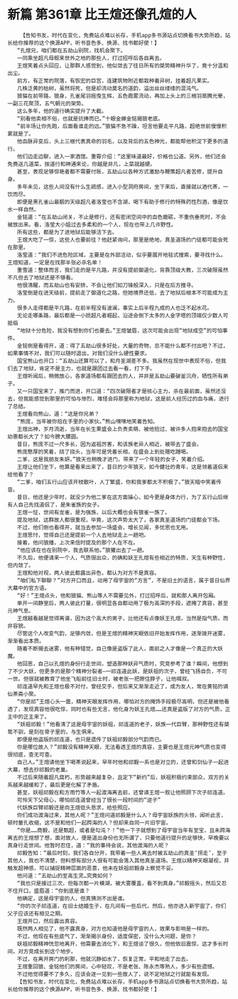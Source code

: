 # 新篇 第361章 比王煊还像孔煊的人
        【告知书友，时代在变化，免费站点难以长存，手机app多书源站点切换看书大势所趋，站长给你推荐的这个换源APP，听书音色多、换源、找书都好使！】
       “孔煊兄，咱们都在五劫山别院，找机会聚下。
       一同乘坐超凡母舰来世外之地的那些人，打过招呼后各自离去。
       王煊笑着点头回应，让那群人感觉到，他似敛去了往日所有的桀势精神升华了，竟十分温和出尘。
       前方，有正常的院落，有恢宏的巨宫，连建筑物附近都栽种着异树，挂着超凡果实。
       几株泛黄的枯树，虽然将死，但是却流动莫名的道韵，溢出丝丝缕缕的混沌气。
       狼猫在前带路，狼身，孔雀尾羽摇曳生辉，五色霞雾流动，再加上头上的三根羽蒸腾光晕，一副三花聚顶，五气朝元的架势。
       这么多年，他的道行确实提升了大截。
       “别看他卖相不俗，也就是抗捧而已。”十眼金蝉金铭揭狼老底。
       “前半场让你先跑，后面看谁走的远。”狼猫不急不躁，坦言他要走平凡路，超绝世前慢慢积累就是了。
       他血脉异变后，头上三根代表真命的羽毛，以及背后的五色神光，都能帮他积淀下更多的道行。
       他们边走边聊，进入一家酒馆。重霄介绍：“这里味道最好，价格也公道。另外，他们还会免费送几道菜，按道行和神通来论，你越是非凡，上菜就越硬。
       甚至，表现足够惊艳者都不需要付账，五劫山以各种方式激励与鞭策超凡者苦修，提升自身。
       多年未见，这些人间没有什么生疏感，进入小型洞府房间，坐下来后，直接就以酒代茶，一饮而尽。
       即便是黑孔雀山最靓的天级超凡者洛莹也不含湖，喝下有助于修行的特殊药性烈酒，像是饮水一样自然。
       金铭道：“在五劫山闭关，不止是修行，还有密闭空间中的血色磨砺，不重伤垂死时，不会被放出来。看，洛莹大小姐过去多柔和的一个人，现在也带上几许野性。
       所有这些，都是为了进地狱后能够活下去。
       王煊大吃了一惊，这些人也要前往？他赶紧询问，那里是绝地，真圣道场的门徒都可能会死在那里。
       洛莹道：“我们不进危险区域，主要是在外部活动，似乎要展开地毯式搜索，要寻找什么。王煊知道，一定是在找那半张必杀名单！
       重雪道：整体而言，我们走的是平凡路，并没有提前御道化，背靠顶级大教，三次破限虽然不凡但去了地狱还是不够看。
       他很清醒，而五劫山也有安排，不会让他们如刀锋般深入，只是在后方搜寻。
       洛莹倒是在进天级前，提前走了御道化之路，但她境界还低，去了地狱后根本不可能成为主力。
       很多人走得都是平凡路，在前半程没有波澜，事实上后半程九成的人也泛不起水花。
       无论走哪条路，最后都是一小损超凡者崛起，沿途会倒下太多的人金字塔的顶端仅少数人可抵临
       “地狱十分危险，我没有想到你们也要去。”王煊皱眉，这次可能会出现“地狱成空”的可怕事件。
       金铭倒是看得开，道：得了五劫山很多好处，大量的奇物，总不能什么都不付出吧？不过，如果事情不对，我们可以随时退出，对我们没什么硬性要求。
       国宝熊山也开口：“五劫山还算可以了，和月圣湖差不多。我虽然在现世中表现不俗，但我们去了地狱，肯定不是主力，也就是跟团过去看一看，打下手。
       王煊听闻后，稍微放心，各家道场都有跟团去的人，并非是五劫山要破釜沉舟，牺性所有弟子。
       又一只国宝来了，推门而进，开口道：“四次破限者才是核心主力，杀在最前面，虽然还没去，但我能感觉到那里的可怕与惨烈，难怪会将那里称为地狱，这是前人经历过的血与痛，进行了总结。
       王煊看向熊山，道：“这是你兄弟？
       “熊庞，当年被你拾在手里的小家伙。”熊山嘿嘿地笑着告知。
       王煊出神，岁月流逝，当年在长生果盛会上负责卖萌、被他拾过、被许多人抱来抱去的国宝幼惠都长大了？如今膀大腰圆。
       昔日，熊庞不过一尺多长，因为返祖厉害，和该族老异人相近，被带去了盛会。
       熊庞憨厚的笑着，挠了挠头，当年可是凭着长相，在盛会上到处赠吃蹭喝。
       二爹，这是我朋友朱妍。”狼天也稍晚才进门，带来了一个年轻的女子，笑着介绍。
       王煊让他们坐下，他算是看来出来了，昔日的少年狼天，如今健壮的青年，这是领着道侣来给他看了？
       “二爹，咱们五行山应该开枝散叶，人丁繁盛，你和我爹都太不积极了。”狼天暗中笑着传音。
       昔日，他还是少年时，就没少为他二爹在这方面操心，如今更是身体力行，为了五行山后继有人自己先找道侣了，是朱雀族的女子。
       王煊一怔，世间有龙雀，是为强族，以后大概也会有狼雀一族了。
       提及地狱，这群故人都很重视，毕竟，这次声势太大了，各家真圣道场的门徒都会下场。
       不过，他们倒也看得开，就当去参加一场盛会，增长见闻，多忧思也无用。
       王煊思忖，觉得自己还是提前一个人去地狱走上一趟吧。
       接着，他问狼播，上次来信时提及的那个人在不在。
       “他应该在也在别院中，我去联系他。”狼獾出去了一趟。
       不久后，他便请来一个人，气质很出众，的确和妖王孔煊有些相近的特质，天生有种野性，但内敛了。
       王煊和他对视，两人彼此都露出异色，都认为对方不是真容。
       “咱们私下聊聊？”对方开口而且，动用了母宇宙的“方言”，不是旧土的语言，属于昔日仙界大幕中的官方语。
       “好！”王煊点头，他和狼猫、熊山等人不需要见外，打过招呼后，就和那人离开包厢。
       单开一间静室后，两人彼此打量，很明显各自都动用了极为高深的手段，遮掩了真容，甚至元神气息。
       王煊越看越是觉得离谱，因为这个高大的男子，比他还有点像妖王孔煊，当然是指气质，而非容貌。
       尽管这个人改变气韵，足够内敛，但是王煊的精神天眼依旧开始发挥作用，逐渐拨开迷雾，渐渐看出本质。
       随着不断揭去迷雾，他有种错觉，自己像是盗版了此人，面前之人才像是一个真正的大妖魔。
       他回思，自己以孔煊的身份行走世间，塑造那种妖异气质时，究竞参考了谁？瞬间，他想到了不少大妖，但更多的是那个精神分裂者—一祁连道此妖，是妖祖的次子，曾经飞扬自负，不可一世。但很就被教育了他坐飞船前往旧士时，被老张一把擦住脖子，让他喊叔。
       祁连道早先和王煊也极不对付，曾经交手，但后来又渐渐走近了，成为友人，常在黄铭的谪仙茶斋小聚。
       “你是祁”王煊心头一震，精神天眼发挥作用，哪怕对方的掩饰手段极尽高明，但还是被他看透了，发现真容他很吃惊，同时也有些无言，他化身为妖王孔煊……还真是盗版了对方的气质，正主中的正主来了。
       “妖祖祁毅！”他看清了这是母宇宙的妖祖，祁连道的老子，妖族一代巨臂，那种野性还有桀鸷不驯，是刻在骨子里的，与生俱来。
       即便是他盗版的祁连道，也只是遗传了妖祖祁毅部分气韵而已。
       你是哪位故人？”祁毅没有精神天眼，无法看透王煊的真容，主要也是王煊元神气质也变得很彻底，查无可查。
       自己人。”王煊请他坐下喝茶说起来，早年时他和祁毅一系也是对立的，还曾和剑仙子一起进大幕，想去抄祁毅的老巢。
       不过后来随着超凡腐朽，形势越来越复杂，且定下“新约”后，妖祖积极约束部众，双方的关系越来越缓和了，最后更是化解了矛盾。
       甚至，妖祖祁毅在和方雨竹等人一起渡海离去前，还曾请王煊一叙让他照顾下次子祁连道。
       可怜天下父母心，哪怕祁连道曾经当了很长一段时间的“逆子”
       代妖族巨臂祁毅还是向王煊低头恳求，给些照应。
       你们成功渡海过来，其他人呢？”王煊问道祁毅是什么人？母宇宙妖族的头领，闻听此言，顿时童孔收缩，这不是和他们一起跨海的人？但却来自同一片旧宇宙。
       “你是……商毅，还是甄超，或者是勾沌？！”他一下子就想到了母宇宙当年有至宝，且未跨海离去的王煊想了想，面对故人，便是道出身份也无所谓了，只要他道行提升的足够快，早晚要以真身行走世间。他暂时忍住，道：“我的事待会说，其他渡海的人呢？
       祁毅告知：“最后时刻，我们各自分开，我带着一些人离去时被五劫山的真圣‘捞走’，至于其他人，我也不清楚，但料想有部分人很有可能会落入其他真圣道场。王煊以精神天眼凝视，并触发超神感，可以捕捉精神层面的恶意，他未在妖祖祁毅身上察觉不妥。
       他问道：“五劫山的至高生灵…究竟如何？
       “我也只是接过三次，但每次都一片模湖，被大雾覆盖，看不到真身。”祁毅摇头，然后又忍不住开口，盛眉道：“你到底是谁？
       他确定，这是母宇宙的人，但真猜测不出是谁。
       “你的次子祁连道，在旧士结婚生子，在凡间有一些后代，然后，他亦进入新宇宙了，你们父子应该还有相见之期。
       王煊开口，然后露出真容。
       既然两人相见了，他不露真身，对方也知道他是母宇宙的人，效果与影响是一样的。
       不过，他现在有些底气了，渐渐揭示身份，适度保密，没什么大问题，是你？
       妖祖祁毅精神恍忽地离开，他需要去消化下，和王煊谈了很久，但他依旧震惊，这才多长时间，对方竞成长到这个地步。
       不过，在离开房门的刹那，他就沉静如水了，恢复正常，平和地走了出去。
       王煊重回狼、金铭他们的房间，心中轻叹，不是老张、陈永杰等熟人，多少有些遗憾。
       不过他觉得要不了多久，应该会逐一见到一些故人了，说不定地狱之行就能有发现。
       【告知书友，时代在变化，免费站点难以长存，手机app多书源站点切换看书大势所趋，站长给你推荐的这个换源APP，听书音色多、换源、找书都好使！】
